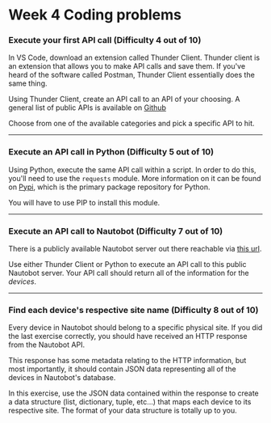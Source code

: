 # Week 4 Coding problems

### Execute your first API call (Difficulty 4 out of 10)

In VS Code, download an extension called Thunder Client.  Thunder client is an extension that allows you to make API calls and save them.  If you've heard of the software called Postman, Thunder Client essentially does the same thing.

Using Thunder Client, create an API call to an API of your choosing.  A general list of public APIs is available on [Github](https://github.com/public-apis/public-apis)

Choose from one of the available categories and pick a specific API to hit.  

---

### Execute an API call in Python (Difficulty 5 out of 10)

Using Python, execute the same API call within a script.  In order to do this, you'll need to use the `requests` module.  More information on it can be found on [Pypi](https://pypi.org/project/requests/), which is the primary package repository for Python.

You will have to use PIP to install this module.

---

### Execute an API call to Nautobot (Difficulty 7 out of 10)

There is a publicly available Nautobot server out there reachable via [this url](https://demo.nautobot.com).

Use either Thunder Client or Python to execute an API call to this public Nautobot server.  Your API call should return all of the information for the _devices_.

---

### Find each device's respective site name (Difficulty 8 out of 10)

Every device in Nautobot should belong to a specific physical site.  If you did the last exercise correctly, you should have received an HTTP response from the Nautobot API.  

This response has some metadata relating to the HTTP information, but most importantly, it should contain JSON data representing all of the devices in Nautobot's database.

In this exercise, use the JSON data contained within the response to create a data structure (list, dictionary, tuple, etc...) that maps each device to its respective site.  The format of your data structure is totally up to you.